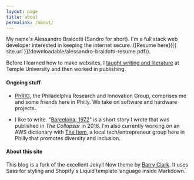 ```yaml
---
layout: page
title: about
permalink: /about/
---
```


My name's Alessandro Braidotti (Sandro for short). I'm a full stack web developer interested in keeping the internet secure. ([Resume here]({{ site.url }}/downloadable/alessandro-braidotti-resume.pdf)).

Before I learned how to make websites, I [taught writing and literature](http://www.ratemyprofessors.com/ShowRatings.jsp?tid=1321388) at Temple University and then worked in publishing.

#### Ongoing stuff

- [PhRIG](https://phrig.github.io/), the Philadelphia Research and Innovation Group, comprises me and some friends here in Philly. We take on software and hardware projects.

- I like to write. "[Barcelona, 1972](https://thecollapsar.org/the-collapsar-archive/2016/02/19/barcelona-1972-by-sandro-braidotti)"
is a short story I wrote that was published in *The Collapsar* in 2016. I'm also currently working on an AWS dictionary with [The Item](https://www.theitem.org/), a local tech/entrepreneur group here in Philly that promotes diversity and inclusion.

#### About this site

 This blog is a fork of the excellent Jekyll Now theme by [Barry Clark](https://github.com/barryclark/jekyll-now). It uses Sass for styling and Shopify's Liquid template language inside Markdown.

